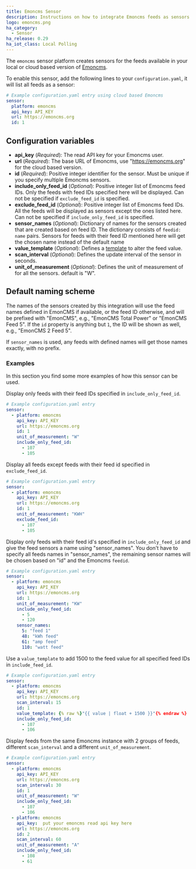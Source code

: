 ```yaml
---
title: Emoncms Sensor
description: Instructions on how to integrate Emoncms feeds as sensors into Home Assistant.
logo: emoncms.png
ha_category:
  - Sensor
ha_release: 0.29
ha_iot_class: Local Polling
---
```


The `emoncms` sensor platform creates sensors for the feeds available in your local or cloud based version of [Emoncms](https://emoncms.org).

To enable this sensor, add the following lines to your `configuration.yaml`, it will list all feeds as a sensor:

```yaml
# Example configuration.yaml entry using cloud based Emoncms
sensor:
  platform: emoncms
  api_key: API_KEY
  url: https://emoncms.org
  id: 1
```

## Configuration variables

- **api_key** (*Required*): The read API key for your Emoncms user.
- **url** (*Required*): The base URL of Emoncms, use "https://emoncms.org" for the cloud based version.
- **id** (*Required*): Positive integer identifier for the sensor. Must be unique if you specify multiple Emoncms sensors.
- **include_only_feed_id** (*Optional*): Positive integer list of Emoncms feed IDs. Only the feeds with feed IDs specified here will be displayed. Can not be specified if `exclude_feed_id` is specified.
- **exclude_feed_id** (*Optional*): Positive integer list of Emoncms feed IDs. All the feeds will be displayed as sensors except the ones listed here. Can not be specified if `include_only_feed_id` is specified.
- **sensor_names** (*Optional*): Dictionary of names for the sensors created that are created based on feed ID. The dictionary consists of `feedid: name` pairs. Sensors for feeds with their feed ID mentioned here will get the chosen name instead of the default name
- **value_template** (*Optional*): Defines a [template](/docs/configuration/templating/#processing-incoming-data) to alter the feed value.
- **scan_interval** (*Optional*): Defines the update interval of the sensor in seconds.
- **unit_of_measurement** (*Optional*): Defines the unit of measurement of for all the sensors. default is "W".

## Default naming scheme

The names of the sensors created by this integration will use the feed names defined in EmonCMS if available,
or the feed ID otherwise, and will be prefixed with "EmonCMS", e.g., "EmonCMS Total Power" or "EmonCMS Feed 5".
If the `id` property is anything but `1`, the ID will be shown as well, e.g., "EmonCMS 2 Feed 5".

If `sensor_names` is used, any feeds with defined names will get those names exactly, with no prefix.

### Examples

In this section you find some more examples of how this sensor can be used.

Display only feeds with their feed IDs specified in `include_only_feed_id`.

```yaml
# Example configuration.yaml entry
sensor:
  - platform: emoncms
    api_key: API_KEY
    url: https://emoncms.org
    id: 1
    unit_of_measurement: "W"
    include_only_feed_id:
      - 107
      - 105
```

Display all feeds except feeds with their feed id specified in `exclude_feed_id`.

```yaml
# Example configuration.yaml entry
sensor:
  - platform: emoncms
    api_key: API_KEY
    url: https://emoncms.org
    id: 1
    unit_of_measurement: "KWH"
    exclude_feed_id:
      - 107
      - 105
```

Display only feeds with their feed id's specified in `include_only_feed_id` and give the feed sensors a name using "sensor_names". You don't have to specify all feeds names in "sensor_names", the remaining sensor names will be chosen based on "id" and the Emoncms `feedid`.

```yaml
# Example configuration.yaml entry
sensor:
  - platform: emoncms
    api_key: API_KEY
    url: https://emoncms.org
    id: 1
    unit_of_measurement: "KW"
    include_only_feed_id:
      - 5
      - 120
    sensor_names:
      5: "feed 1"
      48: "kWh feed"
      61: "amp feed"
      110: "watt feed"
```

Use a `value_template` to add 1500 to the feed value for all specified feed IDs in `include_feed_id`.

```yaml
# Example configuration.yaml entry
sensor:
  - platform: emoncms
    api_key: API_KEY
    url: https://emoncms.org
    scan_interval: 15
    id: 1
    value_template: {% raw %}"{{ value | float + 1500 }}"{% endraw %}
    include_only_feed_id:
      - 107
      - 106
```

Display feeds from the same Emoncms instance with 2 groups of feeds, different `scan_interval` and a different `unit_of_measurement`.

```yaml
# Example configuration.yaml entry
sensor:
  - platform: emoncms
    api_key: API_KEY
    url: https://emoncms.org
    scan_interval: 30
    id: 1
    unit_of_measurement: "W"
    include_only_feed_id:
      - 107
      - 106
  - platform: emoncms
    api_key:  put your emoncms read api key here
    url: https://emoncms.org
    id: 2
    scan_interval: 60
    unit_of_measurement: "A"
    include_only_feed_id:
      - 108
      - 61
```
